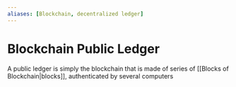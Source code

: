 ```yaml
---
aliases: [Blockchain, decentralized ledger]
---
```

# Blockchain Public Ledger
A public ledger is simply the blockchain that is made of series of [[Blocks of Blockchain|blocks]], authenticated by several computers
